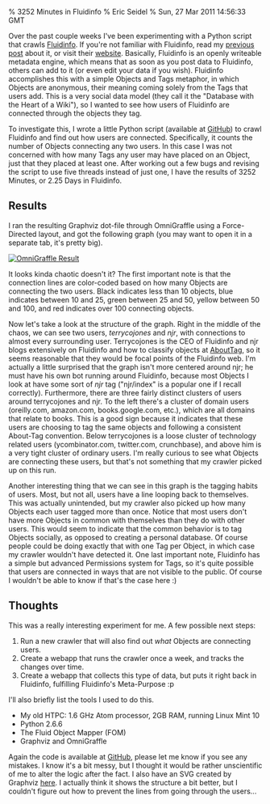 % 3252 Minutes in Fluidinfo
% Eric Seidel
% Sun, 27 Mar 2011 14:56:33 GMT

Over the past couple weeks I've been experimenting with a Python script
that crawls [Fluidinfo][fi]. If you're not familiar with Fluidinfo,
read my [previous post][pp] about it, or visit their [website][fi]. Basically,
Fluidinfo is an openly writeable metadata engine, which means that as soon as
you post data to Fluidinfo, others can add to it (or even edit your data if
you wish). Fluidinfo accomplishes this with a simple Objects and Tags
metaphor, in which Objects are anonymous, their meaning coming solely from the
Tags that users add. This is a very social data model (they call it the
"Database with the Heart of a Wiki"), so I wanted to see how users of
Fluidinfo are connected through the objects they tag.

To investigate this, I wrote a little Python script (available at
[GitHub][gh]) to crawl Fluidinfo and find out how users are
connected. Specifically, it counts the number of Objects connecting
any two users. In this case I was not concerned with how many Tags any
user may have placed on an Object, just that they placed at least
one. After working out a few bugs and revising the script to use five
threads instead of just one, I have the results of 3252 Minutes, or
2.25 Days in Fluidinfo.

## Results
I ran the resulting Graphviz dot-file through OmniGraffle using a
Force-Directed layout, and got the following graph (you may want to open it
in a separate tab, it's pretty big).

<a href="/img/fluidinfo_users_graffle.svg"><img class="post"
title="OmniGraffle Result" src="/img/fluidinfo_users_graffle.svg"/></a>

It looks kinda chaotic doesn't it? The first important note is that the
connection lines are color-coded based on how many Objects are connecting the
two users. Black indicates less than 10 objects, blue indicates between 10 and
25, green between 25 and 50, yellow between 50 and 100, and red indicates over
100 connecting objects.

Now let's take a look at the structure of the graph. Right in the
middle of the chaos, we can see two users, _terrycojones_ and _njr_,
with connections to almost every surrounding user. Terrycojones is the
CEO of Fluidinfo and njr blogs extensively on Fluidinfo and how to
classify objects at [AboutTag][at], so it seems reasonable that they
would be focal points of the Fluidinfo web. I'm actually a little
surprised that the graph isn't more centered around njr; he must have
his own bot running around Fluidinfo, because most Objects I look at
have some sort of _njr_ tag ("njr/index" is a popular one if I recall
correctly). Furthermore, there are three fairly distinct clusters of
users around terrycojones and njr. To the left there's a cluster of
domain users (oreilly.com, amazon.com, books.google.com, etc.), which
are all domains that relate to books. This is a good sign because it
indicates that these users are choosing to tag the same objects and
following a consistent About-Tag convention. Below terrycojones is a
loose cluster of technology related users (ycombinator.com,
twitter.com, crunchbase), and above him is a very tight cluster of
ordinary users. I'm really curious to see what Objects are connecting
these users, but that's not something that my crawler picked up on
this run.

Another interesting thing that we can see in this graph is the tagging habits
of users. Most, but not all, users have a line looping back to themselves.
This was actually unintended, but my crawler also picked up how many Objects
each user tagged more than once. Notice that most users don't have more
Objects in common with themselves than they do with other users. This would
seem to indicate that the common behavior is to tag Objects socially, as
opposed to creating a personal database. Of course people could be doing
exactly that with one Tag per Object, in which case my crawler wouldn't have
detected it. One last important note, Fluidinfo has a simple but advanced
Permissions system for Tags, so it's quite possible that users are connected in
ways that are not visible to the public. Of course I wouldn't be able to know
if that's the case here :)

## Thoughts
This was a really interesting experiment for me. A few possible next steps:

1.  Run a new crawler that will also find out _what_ Objects are connecting
    users.
2.  Create a webapp that runs the crawler once a week, and tracks the changes
    over time.
3.  Create a webapp that collects this type of data, but puts it right back in
    Fluidinfo, fulfilling Fluidinfo's Meta-Purpose :p

I'll also briefly list the tools I used to do this.

* My old HTPC: 1.6 GHz Atom processor, 2GB RAM, running Linux Mint 10
* Python 2.6.6
* The Fluid Object Mapper (FOM)
* Graphviz and OmniGraffle

Again the code is available at [GitHub][gh], please let me know if you see any
mistakes. I know it's a bit messy, but I thought it would be rather
unscientific of me to alter the logic after the fact. I also have an SVG
created by Graphviz [here](/images/fluidinfo_users_graphviz.svg). I actually
think it shows the structure a bit better, but I couldn't figure out how to
prevent the lines from going through the users...


[fi]: http://fluidinfo.com
[pp]: /blog/2011/02/fluidcv
[gh]: https://gist.github.com/889274
[at]: http://blog.abouttag.com
